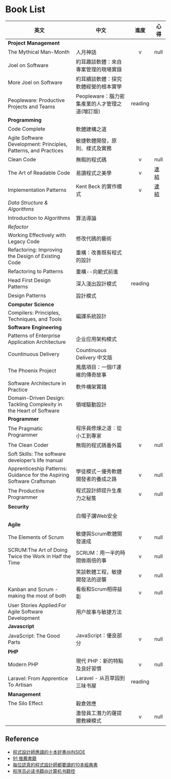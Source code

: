 # Book List

| 英文 | 中文 | 進度 | 心得 |
| --- | --- | :---: | --- |
| **Project Management** |||
| The Mythical Man-Month | 人月神話 | v | null |
| Joel on Software | 約耳趣談軟體：來自專案管理的現場實錄 | | |
| More Joel on Software | 約耳續談軟體：探究軟體經營的根本實學 | | |
| Peopleware: Productive Projects and Teams | Peopleware：腦力密集產業的人才管理之道(增訂版) | reading |
| **Programming** |||
| Code Complete | 軟體建構之道 | | |
| Agile Software Development: Principles, Patterns, and Practices | 敏捷軟體開發，原則、樣式及實務 |  |  |
| Clean Code | 無暇的程式碼 | v | null |
| The Art of Readable Code| 易讀程式之美學 | v | [連結](https://github.com/dinoistheboss/dinoistheboss.github.io) |
| Implementation Patterns | Kent Beck 的實作模式 | v | [連結](https://www.facebook.com/photo.php?fbid=10207376791831683&set=a.10206889123960291&type=3&theater) |
| *Data Structure & Algorithms* ||||
| Introduction to Algorithms |算法導論 | | |
| *Refactor* |
| Working Effectively with Legacy Code | 修改代碼的藝術 | | |
| Refactoring: Improving the Design of Existing Code | 重構：改善既有程式的設計 | | |
| Refactoring to Patterns | 重構--向範式前進 |  |  |
| Head First Design Patterns | 深入淺出設計模式 | reading | |
| Design Patterns | 設計模式 | | |
| **Computer Science** |
| Compilers: Principles, Techniques, and Tools | 編譯系統設計 | | |
| **Software Engineering** |
| Patterns of Enterprise Application Architecture | 企业应用架构模式 |  |  |
| Countinuous Delivery | Countinuous Delivery 中文版 | | |
| The Phoenix Project | 鳳凰項目：一個IT運維的傳奇故事 |  |  |
| Software Architecture in Practice | 軟件構架實踐 |  |  |
| Domain-Driven Design: Tackling Complexity in the Heart of Software | 領域驅動設計 |  |  |
| **Programmer** |
| The Pragmatic Programmer |程序員修煉之道︰從小工到專家 | | |
| The Clean Coder | 無瑕的程式碼番外篇 | v | null |
| Soft Skills: The software developer’s life manual | | | |
| Apprenticeship Patterns: Guidance for the Aspiring Software Craftsman | 學徒模式－優秀軟體開發者的養成之路 | v | null |
| The Productive Programmer | 程式設計師提升生產力之秘笈 | v | null |
| **Security** |
| | 白帽子講Web安全 | | |
| **Agile** |
| The Elements of Scrum | 敏捷與Scrum軟體開發速成 | v | null |
| SCRUM:The Art of Doing Twice the Work in Half the Time | SCRUM：用一半的時間做兩倍的事 | v | null |
|  | 笑談軟體工程，敏捷開發法的逆襲 | v | null |
| Kanban and Scrum - making the most of both | 看板和Scrum相得益彰 | v | null |
| User Stories Applied:For Agile Software Development | 用户故事与敏捷方法 | | |
| **Javascript** ||||
| JavaScript: The Good Parts | JavaScript：優良部分 | v | null |
| **PHP** |
| Modern PHP | 現代 PHP：新的特點及良好習慣 | v | null |
| Laravel: From Apprentice To Artisan | Laravel - 从百草园到三味书屋 | reading | |
| **Management** |||
| The Silo Effect | 穀倉效應 |  |  |
| | 激發員工潛力的薩提爾教練模式 | v | null |


## Reference

* [程式設計師應讀的十本好書@INSIDE](http://www.inside.com.tw/2011/03/03/books-programmer-must-read)
* [91 推薦書籍](https://91-tdd.hackpad.com/91--SCin8rM6vpI)
* [每位認真的程式設計師都要讀的10本經典書](https://softnshare.wordpress.com/2016/02/24/%E6%AF%8F%E4%BD%8D%E8%AA%8D%E7%9C%9F%E7%9A%84%E7%A8%8B%E5%BC%8F%E8%A8%AD%E8%A8%88%E5%B8%AB%E9%83%BD%E8%A6%81%E8%AE%80%E7%9A%8410%E6%9C%AC%E7%B6%93%E5%85%B8%E6%9B%B8/)
* [程序员必读书籍@计算机书籍控](http://bestcbooks.com/recommend/most-influential-book/)